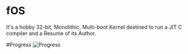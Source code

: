 
# fOS
It's a hobby 32-bit, Monolithic, Multi-boot Kernel destined to run a JIT C compiler
and a Resume of its Author.


#Progress
![Progress](https://thumbs.gfycat.com/OrganicUnkemptKoalabear-size_restricted.gif)
